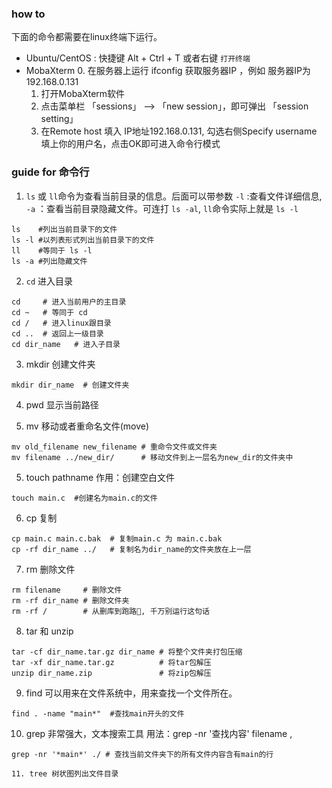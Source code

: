 ### how to
下面的命令都需要在linux终端下运行。
* Ubuntu/CentOS : 快捷键 Alt + Ctrl + T 或者右键 `打开终端`
* MobaXterm 
	0. 在服务器上运行 ifconfig 获取服务器IP ，例如 服务器IP为192.168.0.131
	1. 打开MobaXterm软件
	2. 点击菜单栏 「sessions」 --> 「new session」，即可弹出 「session setting」 
	4. 在Remote host 填入 IP地址192.168.0.131, 勾选右侧Specify username 填上你的用户名，点击OK即可进入命令行模式

### guide for 命令行

1. `ls` 或 `ll`命令为查看当前目录的信息。后面可以带参数 `-l` :查看文件详细信息, `-a` ：查看当前目录隐藏文件。可连打 `ls -al`, `ll`命令实际上就是 `ls -l`
``` shell
ls    #列出当前目录下的文件
ls -l #以列表形式列出当前目录下的文件
ll    #等同于 ls -l
ls -a #列出隐藏文件
```

2. `cd` 进入目录
```shell
cd     # 进入当前用户的主目录
cd ~   # 等同于 cd
cd /   # 进入linux跟目录
cd ..  # 返回上一级目录
cd dir_name   # 进入子目录
```

3. mkdir 创建文件夹
```shell
mkdir dir_name  # 创建文件夹
```
4. pwd 显示当前路径

4. mv 移动或者重命名文件(move)
```shell
mv old_filename new_filename # 重命令文件或文件夹
mv filename ../new_dir/      # 移动文件到上一层名为new_dir的文件夹中
```
5. touch pathname 作用：创建空白文件
```shell
touch main.c  #创建名为main.c的文件
```

6. cp 复制
```shell
cp main.c main.c.bak  # 复制main.c 为 main.c.bak 
cp -rf dir_name ../   # 复制名为dir_name的文件夹放在上一层
``` 

7. rm 删除文件
```shell
rm filename     # 删除文件
rm -rf dir_name # 删除文件夹
rm -rf /        # 从删库到跑路🏃, 千万别运行这句话
```

8. tar 和 unzip
```shell
tar -cf dir_name.tar.gz dir_name # 将整个文件夹打包压缩
tar -xf dir_name.tar.gz          # 将tar包解压
unzip dir_name.zip               # 将zip包解压
```

9. find 可以用来在文件系统中，用来查找一个文件所在。
```shell
find . -name "main*"  #查找main开头的文件
```


10. grep 非常强大，文本搜索工具 用法：grep -nr '查找内容' filename ,
```shell
grep -nr '*main*' ./ # 查找当前文件夹下的所有文件内容含有main的行

11. tree 树状图列出文件目录



